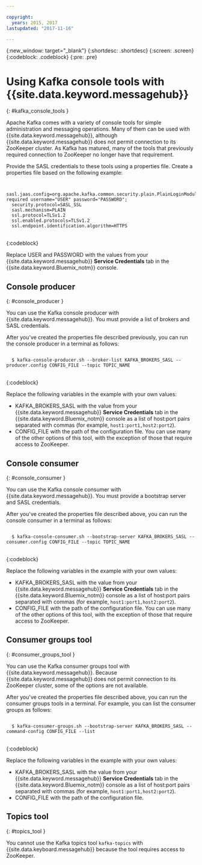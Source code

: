 ```yaml
---

copyright:
  years: 2015, 2017
lastupdated: "2017-11-16"

---
```


{:new_window: target="_blank"}
{:shortdesc: .shortdesc}
{:screen: .screen}
{:codeblock: .codeblock}
{:pre: .pre}


# Using Kafka console tools with {{site.data.keyword.messagehub}}
{: #kafka_console_tools }

Apache Kafka comes with a variety of console tools for simple administration and messaging operations. Many of them can be used with {{site.data.keyword.messagehub}}, although {{site.data.keyword.messagehub}} does not permit connection to its ZooKeeper cluster. As Kafka has matured, many of the tools that previously required connection to ZooKeeper no longer have that requirement.

Provide the SASL credentials to these tools using a properties file. Create a properties file based on the following example:

<pre>
<code>
  sasl.jaas.config=org.apache.kafka.common.security.plain.PlainLoginModule required username="USER" password="PASSWORD";
  security.protocol=SASL_SSL
  sasl.mechanism=PLAIN
  ssl.protocol=TLSv1.2
  ssl.enabled.protocols=TLSv1.2
  ssl.endpoint.identification.algorithm=HTTPS
</code>
</pre>
{:codeblock}

Replace USER and PASSWORD with the values from your {{site.data.keyword.messagehub}} **Service Credentials** tab in the {{site.data.keyword.Bluemix_notm}} console.


## Console producer
{: #console_producer }

You can use the Kafka console producer with {{site.data.keyword.messagehub}}. You must provide a list of brokers and SASL credentials.

After you've created the properties file described previously, you can run the console producer in a terminal as follows:

<pre>
<code>
  $ kafka-console-producer.sh --broker-list KAFKA_BROKERS_SASL --producer.config CONFIG_FILE --topic TOPIC_NAME
</code>
</pre>
{:codeblock}

Replace the following variables in the example with your own values:
* KAFKA_BROKERS_SASL with the value from your {{site.data.keyword.messagehub}} **Service Credentials** tab in the {{site.data.keyword.Bluemix_notm}} console as a list of host:port pairs separated with commas (for example, `host1:port1,host2:port2`). 
* CONFIG_FILE with the path of the configuration file. You can use many of the other options of this tool, with the exception of those that require access to ZooKeeper.


## Console consumer
{: #console_consumer }

You can use the Kafka console consumer with {{site.data.keyword.messagehub}}. You must provide a bootstrap server and SASL credentials.

After you've created the properties file described above, you can run the console consumer in a terminal as follows:

<pre>
<code>
  $ kafka-console-consumer.sh --bootstrap-server KAFKA_BROKERS_SASL --consumer.config CONFIG_FILE --topic TOPIC_NAME
</code>
</pre>
{:codeblock}

Replace the following variables in the example with your own values:
* KAFKA_BROKERS_SASL with the value from your {{site.data.keyword.messagehub}} **Service Credentials** tab in the {{site.data.keyword.Bluemix_notm}} console as a list of host:port pairs separated with commas (for example, `host1:port1,host2:port2`). 
* CONFIG_FILE with the path of the configuration file. You can use many of the other options of this tool, with the exception of those that require access to ZooKeeper.


## Consumer groups tool
{: #consumer_groups_tool }

You can use the Kafka consumer groups tool with {{site.data.keyword.messagehub}}. Because {{site.data.keyword.messagehub}} does not permit connection to its ZooKeeper cluster, some of the options are not available.

After you've created the properties file described above, you can run the consumer groups tools in a terminal. For example, you can list the consumer groups as follows:

<pre>
<code>
  $ kafka-consumer-groups.sh --bootstrap-server KAFKA_BROKERS_SASL --command-config CONFIG_FILE --list
</code>
</pre>
{:codeblock}

Replace the following variables in the example with your own values:
* KAFKA_BROKERS_SASL with the value from your {{site.data.keyword.messagehub}} **Service Credentials** tab in the {{site.data.keyword.Bluemix_notm}} console as a list of host:port pairs separated with commas (for example, `host1:port1,host2:port2`). 
* CONFIG_FILE with the path of the configuration file.


## Topics tool
{: #topics_tool }

You cannot use the Kafka topics tool `kafka-topics` with {{site.data.keyboard.messagehub}} because the tool requires access to ZooKeeper.
